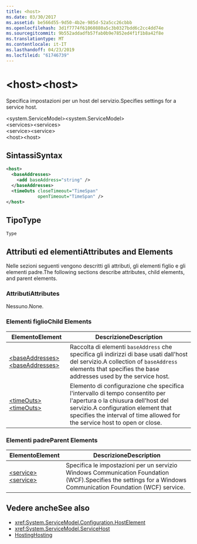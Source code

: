 ```yaml
---
title: <host>
ms.date: 03/30/2017
ms.assetid: be566d55-9d50-4b2e-985d-52a5cc26cbbb
ms.openlocfilehash: 3d1f7774f61060880a5c3b0327bdd6c2cc4dd74e
ms.sourcegitcommit: 9b552addadfb57fab0b9e7852ed4f1f1b8a42f8e
ms.translationtype: MT
ms.contentlocale: it-IT
ms.lasthandoff: 04/23/2019
ms.locfileid: "61746739"
---
```

# <a name="host"></a><span data-ttu-id="a1c86-101">\<host></span><span class="sxs-lookup"><span data-stu-id="a1c86-101">\<host></span></span>
<span data-ttu-id="a1c86-102">Specifica impostazioni per un host del servizio.</span><span class="sxs-lookup"><span data-stu-id="a1c86-102">Specifies settings for a service host.</span></span>  
  
 <span data-ttu-id="a1c86-103">\<system.ServiceModel></span><span class="sxs-lookup"><span data-stu-id="a1c86-103">\<system.ServiceModel></span></span>  
<span data-ttu-id="a1c86-104">\<services></span><span class="sxs-lookup"><span data-stu-id="a1c86-104">\<services></span></span>  
<span data-ttu-id="a1c86-105">\<service></span><span class="sxs-lookup"><span data-stu-id="a1c86-105">\<service></span></span>  
<span data-ttu-id="a1c86-106">\<host></span><span class="sxs-lookup"><span data-stu-id="a1c86-106">\<host></span></span>  
  
## <a name="syntax"></a><span data-ttu-id="a1c86-107">Sintassi</span><span class="sxs-lookup"><span data-stu-id="a1c86-107">Syntax</span></span>  
  
```xml  
<host>
  <baseAddresses>
    <add baseAddress="string" />
  </baseAddresses>
  <timeOuts closeTimeout="TimeSpan"
            openTimeout="TimeSpan" />
</host>
```  
  
## <a name="type"></a><span data-ttu-id="a1c86-108">Tipo</span><span class="sxs-lookup"><span data-stu-id="a1c86-108">Type</span></span>  
 `Type`  
  
## <a name="attributes-and-elements"></a><span data-ttu-id="a1c86-109">Attributi ed elementi</span><span class="sxs-lookup"><span data-stu-id="a1c86-109">Attributes and Elements</span></span>  
 <span data-ttu-id="a1c86-110">Nelle sezioni seguenti vengono descritti gli attributi, gli elementi figlio e gli elementi padre.</span><span class="sxs-lookup"><span data-stu-id="a1c86-110">The following sections describe attributes, child elements, and parent elements.</span></span>  
  
### <a name="attributes"></a><span data-ttu-id="a1c86-111">Attributi</span><span class="sxs-lookup"><span data-stu-id="a1c86-111">Attributes</span></span>  
 <span data-ttu-id="a1c86-112">Nessuno.</span><span class="sxs-lookup"><span data-stu-id="a1c86-112">None.</span></span>  
  
### <a name="child-elements"></a><span data-ttu-id="a1c86-113">Elementi figlio</span><span class="sxs-lookup"><span data-stu-id="a1c86-113">Child Elements</span></span>  
  
|<span data-ttu-id="a1c86-114">Elemento</span><span class="sxs-lookup"><span data-stu-id="a1c86-114">Element</span></span>|<span data-ttu-id="a1c86-115">Descrizione</span><span class="sxs-lookup"><span data-stu-id="a1c86-115">Description</span></span>|  
|-------------|-----------------|  
|[<span data-ttu-id="a1c86-116">\<baseAddresses></span><span class="sxs-lookup"><span data-stu-id="a1c86-116">\<baseAddresses></span></span>](../../../../../docs/framework/configure-apps/file-schema/wcf/baseaddresses.md)|<span data-ttu-id="a1c86-117">Raccolta di elementi `baseAddress` che specifica gli indirizzi di base usati dall'host del servizio.</span><span class="sxs-lookup"><span data-stu-id="a1c86-117">A collection of `baseAddress` elements that specifies the base addresses used by the service host.</span></span>|  
|[<span data-ttu-id="a1c86-118">\<timeOuts></span><span class="sxs-lookup"><span data-stu-id="a1c86-118">\<timeOuts></span></span>](../../../../../docs/framework/configure-apps/file-schema/wcf/timeouts.md)|<span data-ttu-id="a1c86-119">Elemento di configurazione che specifica l'intervallo di tempo consentito per l'apertura o la chiusura dell'host del servizio.</span><span class="sxs-lookup"><span data-stu-id="a1c86-119">A configuration element that specifies the interval of time allowed for the service host to open or close.</span></span>|  
  
### <a name="parent-elements"></a><span data-ttu-id="a1c86-120">Elementi padre</span><span class="sxs-lookup"><span data-stu-id="a1c86-120">Parent Elements</span></span>  
  
|<span data-ttu-id="a1c86-121">Elemento</span><span class="sxs-lookup"><span data-stu-id="a1c86-121">Element</span></span>|<span data-ttu-id="a1c86-122">Descrizione</span><span class="sxs-lookup"><span data-stu-id="a1c86-122">Description</span></span>|  
|-------------|-----------------|  
|[<span data-ttu-id="a1c86-123">\<service></span><span class="sxs-lookup"><span data-stu-id="a1c86-123">\<service></span></span>](../../../../../docs/framework/configure-apps/file-schema/wcf/service.md)|<span data-ttu-id="a1c86-124">Specifica le impostazioni per un servizio Windows Communication Foundation (WCF).</span><span class="sxs-lookup"><span data-stu-id="a1c86-124">Specifies the settings for a Windows Communication Foundation (WCF) service.</span></span>|  
  
## <a name="see-also"></a><span data-ttu-id="a1c86-125">Vedere anche</span><span class="sxs-lookup"><span data-stu-id="a1c86-125">See also</span></span>

- <xref:System.ServiceModel.Configuration.HostElement>
- <xref:System.ServiceModel.ServiceHost>
- [<span data-ttu-id="a1c86-126">Hosting</span><span class="sxs-lookup"><span data-stu-id="a1c86-126">Hosting</span></span>](../../../../../docs/framework/wcf/feature-details/hosting.md)
